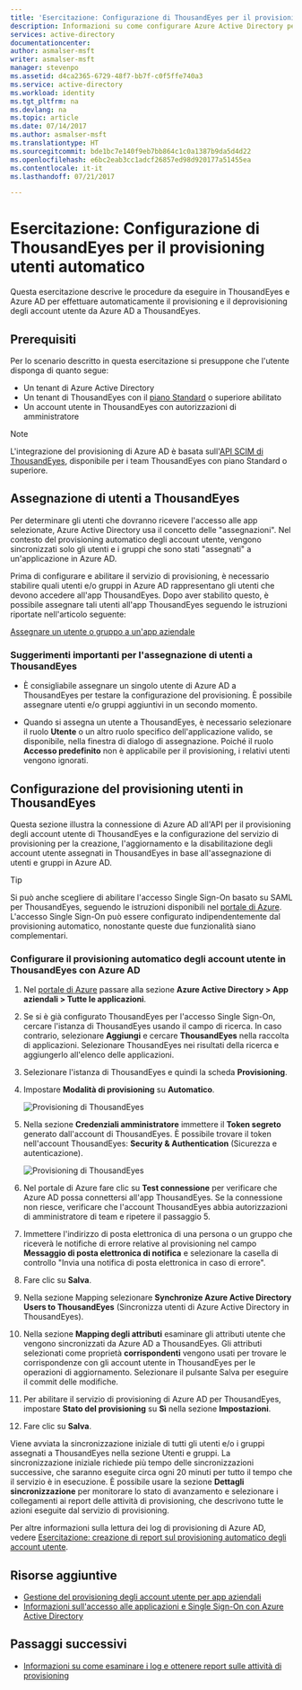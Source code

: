 ```yaml
---
title: 'Esercitazione: Configurazione di ThousandEyes per il provisioning utenti automatico con Azure Active Directory | Microsoft Docs'
description: Informazioni su come configurare Azure Active Directory per effettuare automaticamente il provisioning e il deprovisioning degli account utente in ThousandEyes.
services: active-directory
documentationcenter: 
author: asmalser-msft
writer: asmalser-msft
manager: stevenpo
ms.assetid: d4ca2365-6729-48f7-bb7f-c0f5ffe740a3
ms.service: active-directory
ms.workload: identity
ms.tgt_pltfrm: na
ms.devlang: na
ms.topic: article
ms.date: 07/14/2017
ms.author: asmalser-msft
ms.translationtype: HT
ms.sourcegitcommit: bde1bc7e140f9eb7bb864c1c0a1387b9da5d4d22
ms.openlocfilehash: e6bc2eab3cc1adcf26857ed98d920177a51455ea
ms.contentlocale: it-it
ms.lasthandoff: 07/21/2017

---
```


# <a name="tutorial-configuring-thousandeyes-for-automatic-user-provisioning"></a>Esercitazione: Configurazione di ThousandEyes per il provisioning utenti automatico


Questa esercitazione descrive le procedure da eseguire in ThousandEyes e Azure AD per effettuare automaticamente il provisioning e il deprovisioning degli account utente da Azure AD a ThousandEyes. 

## <a name="prerequisites"></a>Prerequisiti

Per lo scenario descritto in questa esercitazione si presuppone che l'utente disponga di quanto segue:

*   Un tenant di Azure Active Directory
*   Un tenant di ThousandEyes con il [piano Standard](https://www.thousandeyes.com/pricing) o superiore abilitato 
*   Un account utente in ThousandEyes con autorizzazioni di amministratore 

> [!NOTE]
> L'integrazione del provisioning di Azure AD è basata sull'[API SCIM di ThousandEyes](https://success.thousandeyes.com/PublicArticlePage?articleIdParam=kA044000000CnWrCAK), disponibile per i team ThousandEyes con piano Standard o superiore.

## <a name="assigning-users-to-thousandeyes"></a>Assegnazione di utenti a ThousandEyes

Per determinare gli utenti che dovranno ricevere l'accesso alle app selezionate, Azure Active Directory usa il concetto delle "assegnazioni". Nel contesto del provisioning automatico degli account utente, vengono sincronizzati solo gli utenti e i gruppi che sono stati "assegnati" a un'applicazione in Azure AD. 

Prima di configurare e abilitare il servizio di provisioning, è necessario stabilire quali utenti e/o gruppi in Azure AD rappresentano gli utenti che devono accedere all'app ThousandEyes. Dopo aver stabilito questo, è possibile assegnare tali utenti all'app ThousandEyes seguendo le istruzioni riportate nell'articolo seguente:

[Assegnare un utente o gruppo a un'app aziendale](active-directory-coreapps-assign-user-azure-portal.md)

### <a name="important-tips-for-assigning-users-to-thousandeyes"></a>Suggerimenti importanti per l'assegnazione di utenti a ThousandEyes

*   È consigliabile assegnare un singolo utente di Azure AD a ThousandEyes per testare la configurazione del provisioning. È possibile assegnare utenti e/o gruppi aggiuntivi in un secondo momento.

*   Quando si assegna un utente a ThousandEyes, è necessario selezionare il ruolo **Utente** o un altro ruolo specifico dell'applicazione valido, se disponibile, nella finestra di dialogo di assegnazione. Poiché il ruolo **Accesso predefinito** non è applicabile per il provisioning, i relativi utenti vengono ignorati.


## <a name="configuring-user-provisioning-to-thousandeyes"></a>Configurazione del provisioning utenti in ThousandEyes 

Questa sezione illustra la connessione di Azure AD all'API per il provisioning degli account utente di ThousandEyes e la configurazione del servizio di provisioning per la creazione, l'aggiornamento e la disabilitazione degli account utente assegnati in ThousandEyes in base all'assegnazione di utenti e gruppi in Azure AD.

> [!TIP]
> Si può anche scegliere di abilitare l'accesso Single Sign-On basato su SAML per ThousandEyes, seguendo le istruzioni disponibili nel [portale di Azure](https://portal.azure.com). L'accesso Single Sign-On può essere configurato indipendentemente dal provisioning automatico, nonostante queste due funzionalità siano complementari.


### <a name="configure-automatic-user-account-provisioning-to-thousandeyes-in-azure-ad"></a>Configurare il provisioning automatico degli account utente in ThousandEyes con Azure AD


1. Nel [portale di Azure](https://portal.azure.com) passare alla sezione **Azure Active Directory > App aziendali > Tutte le applicazioni**.

2. Se si è già configurato ThousandEyes per l'accesso Single Sign-On, cercare l'istanza di ThousandEyes usando il campo di ricerca. In caso contrario, selezionare **Aggiungi** e cercare **ThousandEyes** nella raccolta di applicazioni. Selezionare ThousandEyes nei risultati della ricerca e aggiungerlo all'elenco delle applicazioni.

3. Selezionare l'istanza di ThousandEyes e quindi la scheda **Provisioning**.

4. Impostare **Modalità di provisioning** su **Automatico**.

    ![Provisioning di ThousandEyes](./media/active-directory-saas-thousandeyes-provisioning-tutorial/ThousandEyes1.png)

5. Nella sezione **Credenziali amministratore** immettere il **Token segreto** generato dall'account di ThousandEyes. È possibile trovare il token nell'account ThousandEyes: **Security & Authentication** (Sicurezza e autenticazione). 

    ![Provisioning di ThousandEyes](./media/active-directory-saas-thousandeyes-provisioning-tutorial/ThousandEyes2.png)

6. Nel portale di Azure fare clic su **Test connessione** per verificare che Azure AD possa connettersi all'app ThousandEyes. Se la connessione non riesce, verificare che l'account ThousandEyes abbia autorizzazioni di amministratore di team e ripetere il passaggio 5.

7. Immettere l'indirizzo di posta elettronica di una persona o un gruppo che riceverà le notifiche di errore relative al provisioning nel campo **Messaggio di posta elettronica di notifica** e selezionare la casella di controllo "Invia una notifica di posta elettronica in caso di errore".

8. Fare clic su **Salva**. 

9. Nella sezione Mapping selezionare **Synchronize Azure Active Directory Users to ThousandEyes** (Sincronizza utenti di Azure Active Directory in ThousandEyes).

10. Nella sezione **Mapping degli attributi** esaminare gli attributi utente che vengono sincronizzati da Azure AD a ThousandEyes. Gli attributi selezionati come proprietà **corrispondenti** vengono usati per trovare le corrispondenze con gli account utente in ThousandEyes per le operazioni di aggiornamento. Selezionare il pulsante Salva per eseguire il commit delle modifiche.

11. Per abilitare il servizio di provisioning di Azure AD per ThousandEyes, impostare **Stato del provisioning** su **Sì** nella sezione **Impostazioni**.

12. Fare clic su **Salva**. 

Viene avviata la sincronizzazione iniziale di tutti gli utenti e/o i gruppi assegnati a ThousandEyes nella sezione Utenti e gruppi. La sincronizzazione iniziale richiede più tempo delle sincronizzazioni successive, che saranno eseguite circa ogni 20 minuti per tutto il tempo che il servizio è in esecuzione. È possibile usare la sezione **Dettagli sincronizzazione** per monitorare lo stato di avanzamento e selezionare i collegamenti ai report delle attività di provisioning, che descrivono tutte le azioni eseguite dal servizio di provisioning.

Per altre informazioni sulla lettura dei log di provisioning di Azure AD, vedere [Esercitazione: creazione di report sul provisioning automatico degli account utente](https://docs.microsoft.com/en-us/azure/active-directory/active-directory-saas-provisioning-reporting).


## <a name="additional-resources"></a>Risorse aggiuntive

* [Gestione del provisioning degli account utente per app aziendali](active-directory-enterprise-apps-manage-provisioning.md)
* [Informazioni sull'accesso alle applicazioni e Single Sign-On con Azure Active Directory](active-directory-appssoaccess-whatis.md)

## <a name="next-steps"></a>Passaggi successivi

* [Informazioni su come esaminare i log e ottenere report sulle attività di provisioning](active-directory-saas-provisioning-reporting.md)

